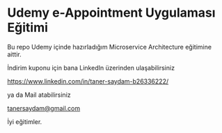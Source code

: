 # Udemy e-Appointment Uygulaması Eğitimi
Bu repo Udemy içinde hazırladığım Microservice Architecture eğitimine aittir. 

İndirim kuponu için bana LinkedIn üzerinden ulaşabilirsiniz

https://www.linkedin.com/in/taner-saydam-b26336222/

ya da Mail atabilirsiniz

tanersaydam@gmail.com

İyi eğitimler.

